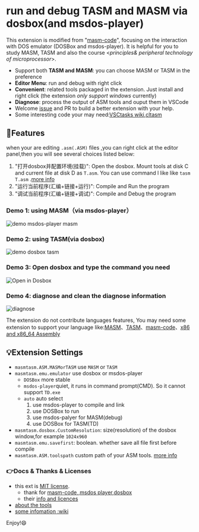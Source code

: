 # run and debug TASM and MASM via dosbox(and msdos-player)

This extension is modified from "[masm-code](https://github.com/Woodykaixa/masm-code)", focusing on the interaction with DOS emulator (DOSBox and msdos-player). It is helpful for you to study MASM, TASM and also the course <*principles& peripheral technology of microprocessor*>.

- Support both **TASM and MASM**: you can choose MASM or TASM in the preference
- **Editor Menu**: run and debug with right click
- **Convenient**: related tools packaged in the extension. Just install and right click  (the extension *only support windows* currently)
- **Diagnose**: process the output of ASM tools and ouput them in VSCode
- Welcome [issue](https://github.com/xsro/masm-tasm/issues) and PR to build a better extension with your help.
- Some interesting code your may need:[VSCtasks wiki](https://github.com/xsro/VSC-ASMtasks/wiki/dosbox),[cltasm](https://gitee.com/chenliucx/CLTASM/tree/code/)

## :clap:Features

when your are editing `.asm(.ASM)` files ,you can right click at the editor panel,then you will see several choices listed below:

1. "打开dosbox并配置环境(挂载)": Open the dosbox. Mount tools at disk C and current file at disk D as `T.asm`. You can use command l like like `tasm T.asm` .[more info](https://github.com/xsro/masm-tasm/blob/master/doc/在dosbox中手动操作.md)
2. "运行当前程序(汇编+链接+运行)": Compile and Run the program
3. "调试当前程序(汇编+链接+调试)": Compile and Debug the program

### Demo 1: using MASM（via msdos-player）

![demo msdos-player masm](https://github.com/xsro/masm-tasm/raw/master/pics/demo_msdos_masm.gif)

### Demo 2: using TASM(via dosbox)

![demo dosbox tasm](https://github.com/xsro/masm-tasm/raw/master/pics/demo_dosbox_tasm.gif)

### Demo 3: Open dosbox and type the command you need

![Open in Dosbox](https://github.com/xsro/masm-tasm/raw/master/pics/opendosbox.gif)

### Demo 4: diagnose and clean the diagnose information

![diagnose](https://github.com/xsro/masm-tasm/raw/master/pics/demo_diagnose_tasm.gif)

The extension do not contribute languages features, You may need some extension to support your language like:[MASM](https://marketplace.visualstudio.com/items?itemName=bltg-team.masm)、[TASM](https://marketplace.visualstudio.com/items?itemName=Roncho.assembly-8086)、[masm-code](https://marketplace.visualstudio.com/items?itemName=kaixa.masm-code)、[x86 and x86_64 Assembly](https://marketplace.visualstudio.com/items?itemName=13xforever.language-x86-64-assembly)

## :bulb:Extension Settings

- `masmtasm.ASM.MASMorTASM` use `MASM` or `TASM`
- `masmtasm.emu.emulator` use dosbox or msdos-player
  - `DOSBox` more stable
  - `msdos-player`quiet, it runs in command prompt(CMD).  So it cannot support `TD.exe`
  - `auto` auto select
    1. use msdos-player to compile and link
    2. use DOSBox to run
    3. use msdos-palyer for MASM(debug)
    4. use DOSBox for TASM(TD)
- `masmtasm.dosbox.CustomResolution`: size(resolution) of the dosbox window,for example `1024x960`
- `masmtasm.emu.savefirst`: boolean. whether save all file first before compile 
- `masmtasm.ASM.toolspath` custom path of your ASM tools. [more info](https://github.com/xsro/masm-tasm/blob/master/doc/关于汇编工具路径.md#自定义汇编工具路径)

### :point_right:Docs & Thanks & Licenses

- this ext is [MIT license](https://github.com/xsro/masm-tasm/blob/master/LICENSE).
  - thank for [masm-code](https://github.com/Woodykaixa/masm-code),,[msdos player](http://takeda-toshiya.my.coocan.jp/msdos),[dosbox](https://www.dosbox.com)
  - their [info and licences](https://github.com/xsro/masm-tasm/blob/master/doc/liscence.md)
- [about the tools](https://github.com/xsro/masm-tasm/blob/master/doc/关于汇编工具路径.md)
- [some infomation :wiki](https://github.com/xsro/VSC-ASMtasks/wiki)

Enjoy!:smile:
